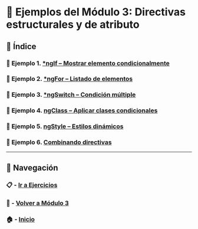 # 🧪 Ejemplos del Módulo 3: Directivas estructurales y de atributo

## 📌 Índice

### 🧪 Ejemplo 1. [*ngIf – Mostrar elemento condicionalmente](./Enunciados/Ejemplo_1.md)
### 🧪 Ejemplo 2. [*ngFor – Listado de elementos](./Enunciados/Ejemplo_2.md)
### 🧪 Ejemplo 3. [*ngSwitch – Condición múltiple](./Enunciados/Ejemplo_3.md)
### 🧪 Ejemplo 4. [ngClass – Aplicar clases condicionales](./Enunciados/Ejemplo_4.md)
### 🧪 Ejemplo 5. [ngStyle – Estilos dinámicos](./Enunciados/Ejemplo_5.md)
### 🧪 Ejemplo 6. [Combinando directivas](./Enunciados/Ejemplo_6.md)

---

## 🔁 Navegación

### 📋 - [Ir a Ejercicios](../Ejercicios/README.md)

### 📘 - [Volver a Módulo 3](../Modulo_3.md)

### 🏠 - [Inicio](../../README.md)

